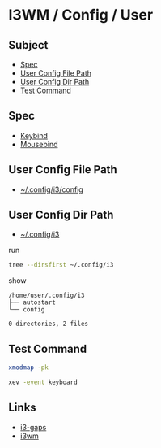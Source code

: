 
# I3WM / Config / User


## Subject

* [Spec](#spec)
* [User Config File Path](#user-config-file-path)
* [User Config Dir Path](#user-config-dir-path)
* [Test Command](#test-command)


## Spec

* [Keybind](spec-keybind.md)
* [Mousebind](spec-mousebind.md)

## User Config File Path

* [~/.config/i3/config](./config/i3/config)


## User Config Dir Path

* [~/.config/i3](./config/i3)

run

``` sh
tree --dirsfirst ~/.config/i3
```

show

```
/home/user/.config/i3
├── autostart
└── config

0 directories, 2 files
```

## Test Command

``` sh
xmodmap -pk
```

``` sh
xev -event keyboard
```

## Links

* [i3-gaps](https://github.com/Airblader/i3)
* [i3wm](https://i3wm.org/)

